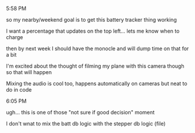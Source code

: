 5:58 PM

so my nearby/weekend goal is to get this battery tracker thing working

I want a percentage that updates on the top left... lets me know when to charge

then by next week I should have the monocle and will dump time on that for a bit

I'm excited about the thought of filming my plane with this camera though so that will happen

Mixing the audio is cool too, happens automatically on cameras but neat to do in code

6:05 PM

ugh... this is one of those "not sure if good decision" moment

I don't wnat to mix the batt db logic with the stepper db logic (file)

